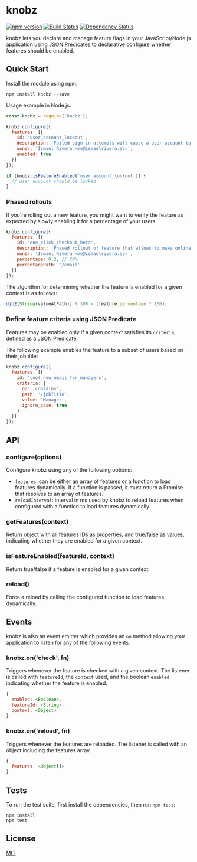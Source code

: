 # knobz

[![npm version](https://badge.fury.io/js/knobz.svg)](https://badge.fury.io/js/knobz)
[![Build Status](https://travis-ci.org/ismriv/knobz.svg?branch=master)](https://travis-ci.org/ismriv/knobz)
[![Dependency Status](https://gemnasium.com/badges/github.com/ismriv/knobz.svg)](https://gemnasium.com/github.com/ismriv/knobz)

knobz lets you declare and manage feature flags in your JavaScript/Node.js application using [JSON Predicates](https://tools.ietf.org/id/draft-snell-json-test-01.html) to declarative configure whether features should be enabled.

## Quick Start

Install the module using npm:

```shell
npm install knobz --save
```

Usage example in Node.js:

```js
const knobz = require('knobz');

knobz.configure({
  features: [{
    id: 'user_account_lockout',
    description: 'Failed sign-in attempts will cause a user account to be locked.',
    owner: 'Ismael Rivera <me@ismaelrivera.es>',
    enabled: true
  }]
});

if (knobz.isFeatureEnabled('user_account_lockout')) {
  // user account should be locked
}
```

### Phased rollouts

If you're rolling out a new feature, you might want to verify the feature as expected by slowly enabling it for a percentage of your users.

```js
knobz.configure({
  features: [{
    id: 'one_click_checkout_beta',
    description: 'Phased rollout of feature that allows to make online purchases with a single click.',
    owner: 'Ismael Rivera <me@ismaelrivera.es>',
    percentage: 0.2, // 20%
    percentagePath: '/email'
  }]
});
```

The algorithm for determining whether the feature is enabled for a given context is as follows:

```js
djb2(String(valueAtPath)) % 100 < (feature.percentage * 100);
```

### Define feature criteria using JSON Predicate

Features may be enabled only if a given context satisfies its `criteria`, defined as a [JSON Predicate](https://tools.ietf.org/id/draft-snell-json-test-01.html).

The following example enables the feature to a subset of users based on their job title:

```js
knobz.configure({
  features: [{
    id: 'cool_new_email_for_managers',
    criteria: {
      op: 'contains',
      path: '/jobTitle',
      value: 'Manager',
      ignore_case: true
    }
  }]
});
```

## API

### configure(options)

Configure knobz using any of the following options:

- `features`: can be either an array of features or a function to load features dynamically. If a function is passed, it must return a Promise that resolves to an array of features.
- `reloadInterval`: interval in ms used by knobz to reload features when configured with a function to load features dynamically.

### getFeatures(context)

Return object with all features IDs as properties, and true/false as values, indicating whether they are enabled for a given context.

### isFeatureEnabled(featureId, context)

Return true/false if a feature is enabled for a given context.

### reload()

Force a reload by calling the configured function to load features dynamically.

## Events

knobz is also an event emitter which provides an `on` method allowing your application to listen for any of the following events.

### knobz.on('check', fn)

Triggers whenever the feature is checked with a given context. The listener is called with `featureId`, the `context` used, and the boolean `enabled` indicating whether the feature is enabled.

```js
{
  enabled: <Boolean>,
  featureId: <String>,
  context: <Object>
}
```

### knobz.on('reload', fn)

Triggers whenever the features are reloaded. The listener is called with an object including the features array.

```js
{
  features: <Object[]>
}
```

## Tests

To run the test suite, first install the dependencies, then run `npm test`:

```shell
npm install
npm test
```

## License

[MIT](LICENSE)
